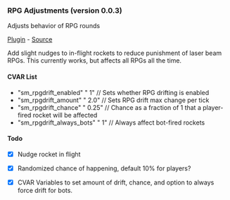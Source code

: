 ### RPG Adjustments (version 0.0.3)
Adjusts behavior of RPG rounds

[Plugin](plugins/rpgdrift.smx?raw=true) - [Source](scripting/rpgdrift.sp)

Add slight nudges to in-flight rockets to reduce punishment of laser beam RPGs. This currently works, but affects all RPGs all the time.

#### CVAR List
 * "sm_rpgdrift_enabled" " 1" // Sets whether RPG drifting is enabled
 * "sm_rpgdrift_amount" " 2.0" // Sets RPG drift max change per tick
 * "sm_rpgdrift_chance" " 0.25" // Chance as a fraction of 1 that a player-fired rocket will be affected
 * "sm_rpgdrift_always_bots" " 1" // Always affect bot-fired rockets

#### Todo
 * [X] Nudge rocket in flight
 * [X] Randomized chance of happening, default 10% for players?
 * [X] CVAR Variables to set amount of drift, chance, and option to always force drift for bots.


